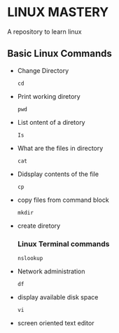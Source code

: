 # LINUX MASTERY
A repository to learn linux

## Basic Linux Commands

- Change Directory

      cd
      
- Print working diretory
      
      pwd
      
- List ontent of a diretory

      Is
   
- What are the files in directory
      
      cat
      
- Didsplay contents of the file
      
      cp
    
- copy files from command block

      mkdir

- create diretory
      
      

 
 
 
  ### Linux Terminal commands
   
      nslookup
      
 - Network administration
      
       df
      
 - display available disk space

       vi
      
 - screen oriented text editor
      
      
  
 
